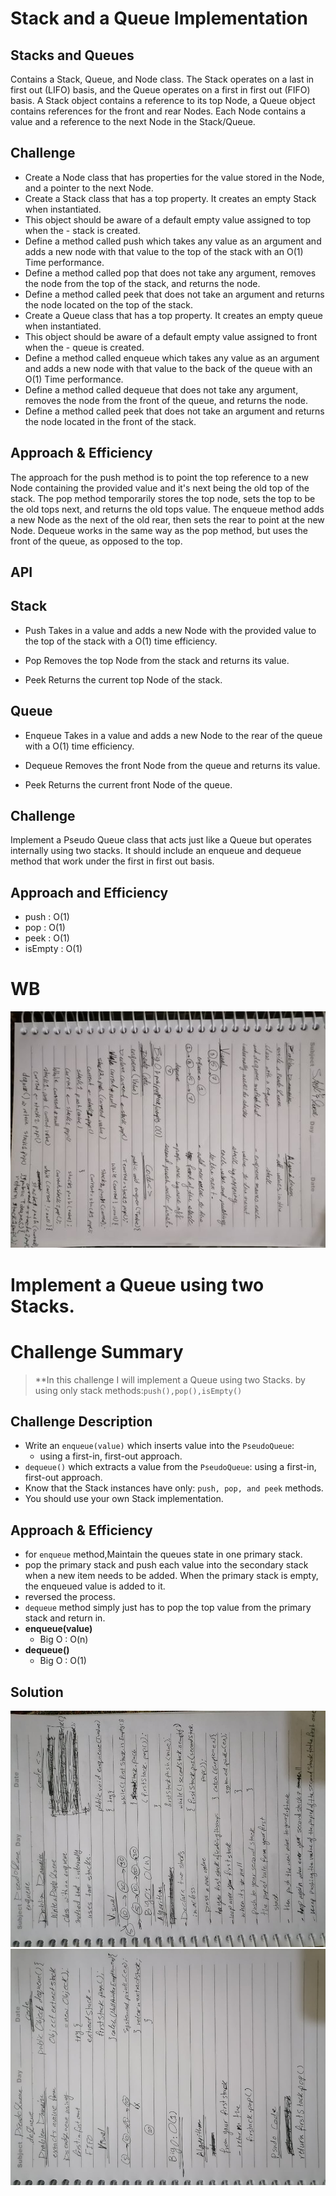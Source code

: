 # Stack and a Queue Implementation
## Stacks and Queues
Contains a Stack, Queue, and Node class. The Stack operates on a last in first out (LIFO) basis, and the Queue operates on a first in first out (FIFO) basis. A Stack object contains a reference to its top Node, a Queue object contains references for the front and rear Nodes. Each Node contains a value and a reference to the next Node in the Stack/Queue.

## Challenge
- Create a Node class that has properties for the value stored in the Node, and a pointer to the next Node.
- Create a Stack class that has a top property. It creates an empty Stack when instantiated.
- This object should be aware of a default empty value assigned to top when the - stack is created.
- Define a method called push which takes any value as an argument and adds a new node with that value to the top of the stack with an O(1) Time performance.
- Define a method called pop that does not take any argument, removes the node from the top of the stack, and returns the node.
- Define a method called peek that does not take an argument and returns the node located on the top of the stack.
- Create a Queue class that has a top property. It creates an empty queue when instantiated.
- This object should be aware of a default empty value assigned to front when the - queue is created.
- Define a method called enqueue which takes any value as an argument and adds a new node with that value to the back of the queue with an O(1) Time performance.
- Define a method called dequeue that does not take any argument, removes the node from the front of the queue, and returns the node.
- Define a method called peek that does not take an argument and returns the node located in the front of the stack.
## Approach & Efficiency
The approach for the push method is to point the top reference to a new Node containing the provided value and it's next being the old top of the stack. The pop method temporarily stores the top node, sets the top to be the old tops next, and returns the old tops value. The enqueue method adds a new Node as the next of the old rear, then sets the rear to point at the new Node. Dequeue works in the same way as the pop method, but uses the front of the queue, as opposed to the top.

## API
## **Stack**
- Push
Takes in a value and adds a new Node with the provided value to the top of the stack with a O(1) time efficiency.

- Pop
Removes the top Node from the stack and returns its value.

- Peek
Returns the current top Node of the stack.

## **Queue**
- Enqueue
Takes in a value and adds a new Node to the rear of the queue with a O(1) time efficiency.

- Dequeue
Removes the front Node from the queue and returns its value.

- Peek
Returns the current front Node of the queue.

## Challenge
Implement a Pseudo Queue class that acts just like a Queue but operates internally using two stacks. It should include an enqueue and dequeue method that work under the first in first out basis.

## Approach and Efficiency
* push : O(1)
* pop : O(1)
* peek : O(1)
* isEmpty : O(1)

# WB
![](assest/CC10.jpg)
#
# Implement a Queue using two Stacks.

# Challenge Summary
<!-- Short summary or background information -->
> **In this challenge I will implement a Queue using two Stacks.
> by using only stack methods:`push(),pop(),isEmpty()`

## Challenge Description
<!-- Description of the challenge -->
- Write an `enqueue(value)` which inserts value into the `PseudoQueue`:
    -  using a first-in, first-out approach.
- `dequeue()` which extracts a value from the `PseudoQueue`: using a first-in, first-out approach.
- Know that the Stack instances have only: `push, pop, and peek` methods.
- You should use your own Stack implementation.
## Approach & Efficiency
<!-- What approach did you take? Why? What is the Big O space/time for this approach? -->
- for `enqueue` method,Maintain the queues state in one primary stack.
- pop the primary stack and push each value into the secondary stack when a new item needs to be added. 
When the primary stack is empty, the enqueued value is added to it.
- reversed the process.
- `dequeue` method simply just has to pop the top value from the primary stack and return in.
- **enqueue(value)** 
   - Big O : O(n)
- **dequeue()**
   -  Big O : O(1)
## Solution
<!-- Embedded whiteboard image -->
![](assest/CC11b.jpg)
![](assest/CC11a.jpg)